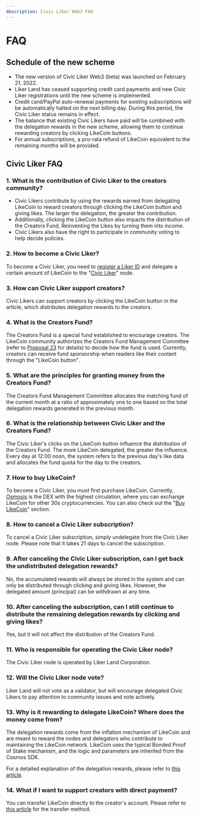 ```yaml
---
description: Civic Liker Web3 FAQ
---
```


# FAQ

## Schedule of the new scheme

* The new version of Civic Liker Web3 (beta) was launched on February 21, 2022.
* Liker Land has ceased supporting credit card payments and new Civic Liker registrations until the new scheme is implemented.
* Credit card/PayPal auto-renewal payments for existing subscriptions will be automatically halted on the next billing day. During this period, the Civic Liker status remains in effect.
* The balance that existing Civic Likers have paid will be combined with the delegation rewards in the new scheme, allowing them to continue rewarding creators by clicking LikeCoin buttons.
* For annual subscriptions, a pro-rata refund of LikeCoin equivalent to the remaining months will be provided.

## Civic Liker FAQ

### **1.** What is the contribution of Civic Liker to the creators community?

* Civic Likers contribute by using the rewards earned from delegating LikeCoin to reward creators through clicking the LikeCoin button and giving likes. The larger the delegation, the greater the contribution.
* Additionally, clicking the LikeCoin button also impacts the distribution of the Creators Fund, Reinventing the Likes by turning them into income.
* Civic Likers also have the right to participate in community voting to help decide policies.

### **2. How to become a Civic Liker?**

To become a Civic Liker, you need to [register a Liker ID](../liker-id/) and delegate a certain amount of LikeCoin to the "[Civic Liker](https://likecoin.bigdipper.live/validators/likevaloper1jxpfche2386a6m0kvfpj6xq9zlrjtuqwz2rnug)" node.

### **3. How can Civic Liker support creators?**

Civic Likers can support creators by clicking the LikeCoin button in the article, which distributes delegation rewards to the creators.

### **4. What is the Creators Fund?**

The Creators Fund is a special fund established to encourage creators. The LikeCoin community authorizes the Creators Fund Management Committee (refer to [Proposal 23](https://likecoin.bigdipper.live/proposals/23) for details) to decide how the fund is used. Currently, creators can receive fund sponsorship when readers like their content through the "LikeCoin button".

### **5.** What are the principles for granting money from the Creators Fund?

The Creators Fund Management Committee allocates the matching fund of the current month at a ratio of approximately one to one based on the total delegation rewards generated in the previous month.

### **6.** What is the relationship between Civic Liker and the Creators Fund?

The Civic Liker's clicks on the LikeCoin button influence the distribution of the Creators Fund. The more LikeCoin delegated, the greater the influence. Every day at 12:00 noon, the system refers to the previous day's like data and allocates the fund quota for the day to the creators.

### **7. How to buy LikeCoin?**

To become a Civic Liker, you must first purchase LikeCoin. Currently, [Osmosis](../../general-guides/trade/trade-in-osmosis.md) is the DEX with the highest circulation, where you can exchange LikeCoin for other 30s cryptocurrencies. You can also check out the "[Buy LikeCoin](../../general-guides/trade/buy-likecoin.md)" section.

### **8. How to cancel a Civic Liker subscription?**

To cancel a Civic Liker subscription, simply undelegate from the Civic Liker node. Please note that it takes 21 days to cancel the subscription.

### **9.** After canceling the Civic Liker subscription, can I get back the undistributed delegation rewards?

No, the accumulated rewards will always be stored in the system and can only be distributed through clicking and giving likes. However, the delegated amount (principal) can be withdrawn at any time.

### **10.** After canceling the subscription, can I still continue to distribute the remaining delegation rewards by clicking and giving likes?

Yes, but it will not affect the distribution of the Creators Fund.

### **11.** Who is responsible for operating the Civic Liker node?

The Civic Liker node is operated by Liker Land Corporation.

### **12. Will the Civic Liker node vote?**

Liker Land will not vote as a validator, but will encourage delegated Civic Likers to pay attention to community issues and vote actively.

### **13.** Why is it rewarding to delegate LikeCoin? Where does the money come from?

The delegation rewards come from the inflation mechanism of LikeCoin and are meant to reward the nodes and delegators who contribute to maintaining the LikeCoin network. LikeCoin uses the typical Bonded Proof of Stake mechanism, and the logic and parameters are inherited from the Cosmos SDK.&#x20;

For a detailed explanation of the delegation rewards, please refer to [this article](../../general-guides/stake/where-comes-the-likecoin-rewards.md).

### **14.** What if I want to support creators with direct payment?

You can transfer LikeCoin directly to the creator's account. Please refer to [this article](../../general-guides/wallet/like-pay.md) for the transfer method.
